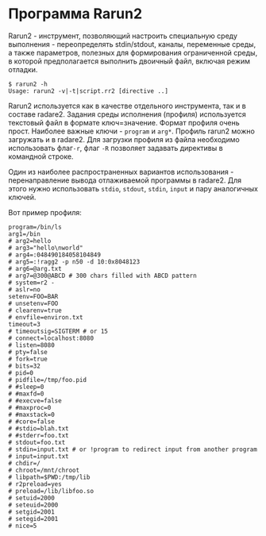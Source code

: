 # Программа Rarun2

Rarun2 - инструмент, позволяющий настроить специальную среду выполнения - переопределять stdin/stdout, каналы, переменные среды, а также параметров, полезных для формирования ограниченной среды, в которой предполагается выполнить двоичный файл, включая режим отладки.

```
$ rarun2 -h
Usage: rarun2 -v|-t|script.rr2 [directive ..]
```

Rarun2 используется как в качестве отдельного инструмента, так и в составе radare2. Задания среды исполнения (профиля) используется текстовый файл в формате ключ=значение. Формат профиля очень прост. Наиболее важные ключи - `program` и `arg*`. Профиль rarun2 можно загружать и в radare2. Для загрузки профиля из файла необходимо использовать флаг`-r`, флаг `-R` позволяет задавать директивы в командной строке.

Один из наиболее распространенных вариантов использования - перенаправление вывода отлаживаемой программы в radare2. Для этого нужно использовать `stdio`, `stdout`, `stdin`, `input` и пару аналогичных ключей.

Вот пример профиля:

```
program=/bin/ls
arg1=/bin
# arg2=hello
# arg3="hello\nworld"
# arg4=:048490184058104849
# arg5=:!ragg2 -p n50 -d 10:0x8048123
# arg6=@arg.txt
# arg7=@300@ABCD # 300 chars filled with ABCD pattern
# system=r2 -
# aslr=no
setenv=FOO=BAR
# unsetenv=FOO
# clearenv=true
# envfile=environ.txt
timeout=3
# timeoutsig=SIGTERM # or 15
# connect=localhost:8080
# listen=8080
# pty=false
# fork=true
# bits=32
# pid=0
# pidfile=/tmp/foo.pid
# #sleep=0
# #maxfd=0
# #execve=false
# #maxproc=0
# #maxstack=0
# #core=false
# #stdio=blah.txt
# #stderr=foo.txt
# stdout=foo.txt
# stdin=input.txt # or !program to redirect input from another program
# input=input.txt
# chdir=/
# chroot=/mnt/chroot
# libpath=$PWD:/tmp/lib
# r2preload=yes
# preload=/lib/libfoo.so
# setuid=2000
# seteuid=2000
# setgid=2001
# setegid=2001
# nice=5
```

